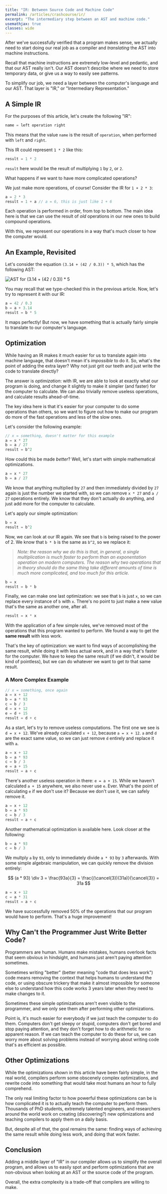 ```yaml
---
title: "IR: Between Source Code and Machine Code"
permalink: /articles/crashcourse/ir/
excerpt: "The intermediary step between an AST and machine code."
usemathjax: true
classes: wide
---
```


After we've successfully verified that a program makes sense, we actually need to start doing our real job as a compiler and *translating* the AST into machine instructions. 

Recall that machine instructions are extremely low-level and pedantic, and that our AST really isn't. 
Our AST doesn't describe where we need to store temporary data, or give us a way to easily see patterns.

To simplify our job, we need a layer between the computer's language and our AST. That layer is "IR," or "Intermediary Representation." 

## A Simple IR

For the purposes of this article, let's create the following "IR":

~~~ js
name = left operation right
~~~

This means that the value `name` is the result of `operation`, when performed with `left` and `right`.

This IR could represent `1 * 2` like this:

~~~ js
result = 1 * 2
~~~

`result` here would be the result of multiplying `1` by `2`, or `2`.

What happens if we want to have more complicated operations?

We just make more operations, of course! Consider the IR for `1 + 2 * 3`:

~~~ js
a = 2 * 3
result = 1 + a // a = 6, this is just like 1 + 6
~~~

Each operation is performed in order, from top to bottom. The main idea here is that we can use the
result of *old* operations in our new ones to
build compound operations. 

With this, we represent our operations in a way that's much closer to how the computer would. 

## An Example, Revisited

Let's consider the equation `(3.14 + (42 / 0.3)) * 5`, which has the following AST:

![AST for (3.14 + (42 / 0.3)) * 5](/assets/images/crash-course/types/type-ast-4.png)

You may recall that we type-checked this in the previous article. Now, let's try to represent it with our IR:

~~~ js
a = 42 / 0.3
b = a + 3.14 
result = b * 5   
~~~

It maps perfectly! But now, we have something that is actually fairly simple to translate to our computer's language. 

## Optimization

While having an IR makes it much easier for us to translate again into machine language, that doesn't
mean it's *impossible* to do it. So, what's the point of adding the extra layer? Why not just grit our teeth
and just write the code to translate directly?

The answer is *optimization*: with IR, we are able to look at exactly what our program is doing,
and change it slightly to make it simpler (and faster) for the computer to calculate. We can also
trivially remove useless operations, and calculate results ahead-of-time. 

The key idea here is that it's easier for your computer to do some operations than others, so we
want to figure out how to make our program do more of the fast operations and less of the slow ones. 

Let's consider the following example:

~~~ js
// x = something, doesn't matter for this example
a = x * 27
b = a / 27
result = b^2
~~~

How could this be made *better*? Well, let's start with simple mathematical optimizations.

~~~ js
a = x * 27 
b = a / 27 
~~~

We know that anything multiplied by `27` and then immediately divided by `27` again
is just the number we started with, so we can remove `x * 27` and `a / 27` operations 
entirely. We know that they don't actually do anything, and just add more for the computer to calculate. 

Let's apply our simple optimization:

~~~ js
b = x
result = b^2
~~~

Now, we can look at our IR again. We see that `b` is being raised to the power of 2. We know that
`b * b` is the same as `b^2`, so we replace it:

> *Note: the reason why we do this is that, in general, a single multiplication*
> *is much faster to perform than an exponentation operation on modern computers. The*
> *reason why two operations that in theory should do the same thing take different*
> *amounts of time is much more complicated, and too much for this article.*

~~~ js
b = x
result = b * b
~~~

Finally, we can make one last optimization: we see that `b` is just `x`, so we can replace
every instance of `b` with `x`. There's no point to just make a new value that's the same
as another one, after all. 

~~~ js
result = x * x
~~~

With the application of a few simple rules, we've removed most of the operations that this
program wanted to perform. We found a way to get the **same result** with less work. 

That's the key of optimization: we want to find ways of accomplishing the same result, while
doing it with less actual work, and in a way that's faster for the computer. We have to keep the
same result (if we didn't, it would be kind of pointless), but we can do whatever we want to 
get *to* that same result. 

### A More Complex Example

~~~ js
// x = something, once again
a = x + 12
b = a * 93
c = b / 3
d = x + 12
e = d + 15
result = d + c
~~~

As a start, let's try to remove useless computations. The first one we see is `d = x + 12`. 
We've already calculated `x + 12`, because `a = x + 12`. `a` and `d` are the exact same value, 
so we can just remove `d` entirely and replace it with `a`.

~~~ js
a = x + 12
b = a * 93
c = b / 3
e = a + 15
result = a + c
~~~

There's another useless operation in there: `e = a + 15`. While we haven't calculated `a + 15`
anywhere, we also never use `e`. Ever. What's the point of calculating `e` if we don't use it?
Because we don't use it, we can safely remove it. 

~~~ js
a = x + 12
b = a * 93
c = b / 3
result = a + c
~~~

Another mathematical optimization is available here. Look closer at the following:

~~~ js
b = a * 93
c = b / 3
~~~

We multply `a` by `93`, only to immediately divide `a * 93` by `3` afterwards. With some simple
algebraic manipulation, we can quickly remove the division entirely:

$$ (a * 93) \div  3 = \frac{93a}{3} = \frac{(\cancel{3})(31a)}{\cancel{3}} = 31a $$

~~~ js
a = x + 12
c = a * 31
result = a + c
~~~

We have successfully removed 50% of the operations that our program would have
to perform. That's a huge improvement! 

## Why Can't the Programmer Just Write Better Code?

Programmers are human. Humans make mistakes, humans overlook facts that seem obvious
in hindsight, and humans just aren't paying attention sometimes. 

Sometimes writing "better" (better meaning "code that does less work") code means
removing the context that helps humans to understand the code, or using obscure 
trickery that make it almost impossible for someone else to understand how this code works
3 years later when they need to make changes to it.

Sometimes these simple optimizations aren't even visible to the programmer, and we
only see them after performing other optimizations. 

Point is, it's much easier for everybody if we just teach the computer to do them. 
Computers don't get sleepy or stupid, computers don't get bored and stop paying attention,
and they don't forget how to do arithmetic for no apparent reason. If we can teach the
computer to do these for us, we can worry more about solving problems instead of worrying
about writing code that's as efficient as possible. 

## Other Optimizations

While the optimizations shown in this article have been fairly simple, in the real world,
compilers perform some obscenely complex optimizations, and rewrite code into something that
would take most humans an hour to fully comprehend. 

The only real limiting factor to how powerful these optimizations can be is how complicated
it is to actually teach the computer to perform them. Thousands of PhD students, extremely
talented engineers, and researchers around the world work on creating (discovering?) new 
optimizations and teaching compilers to apply them on a daily basis. 

But, despite all of that, the goal remains the same: finding ways of achieving the same 
result while doing less work, and doing that work faster. 

## Conclusion

Adding a middle layer of "IR" in our compiler allows us to simplify the overall program,
and allows us to easily spot and perform optimizations that are non-obvious when looking
at an AST or the source code of the program. 

Overall, the extra complexity is a trade-off that compilers are willing to make. 